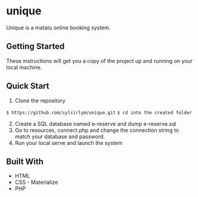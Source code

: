 # unique
Unique is a matatu online booking system.

## Getting Started
These instructions will get you a copy of the project up and running on your local machine.

## Quick Start

1. Clone the repository

`$ https://github.com/sylsirlym/unique.git`
`$ cd into the created folder`

2. Create a SQL database named e-reserve and dump e-reserve.sql
3. Go to resources, connect.php and change the connection string to match your database and password.
4. Run your local serve and launch the system
## Built With

* HTML
* CSS - Materialize
* PHP
